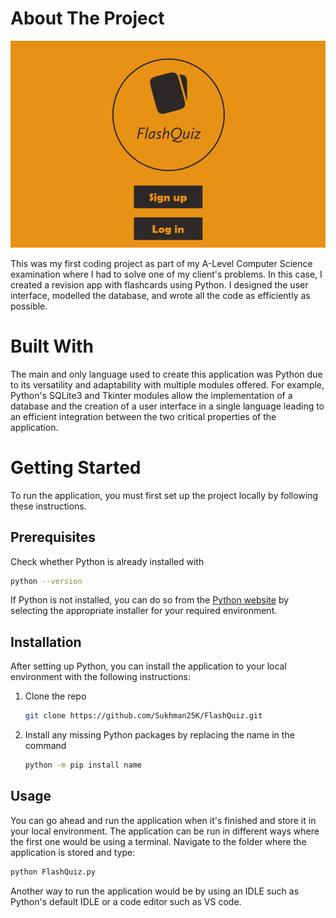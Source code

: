 # About The Project

![Image of the application's home screen with two buttons to sign up or log in](https://github.com/Sukhman25K/FlashQuiz/blob/main/HomeScreen.png?raw=true) 

This was my first coding project as part of my A-Level Computer Science examination where I had to solve one of
my client's problems. In this case, I created a revision app with flashcards using Python.
I designed the user interface, modelled the database, and wrote all the code as efficiently as possible.

# Built With
The main and only language used to create this application was Python due to its versatility and adaptability with multiple modules offered. For example, Python's SQLite3 and Tkinter modules allow the implementation of a database and the creation of a user interface in a single language leading to an efficient integration between the two critical properties of the application.

# Getting Started
To run the application, you must first set up the project locally by following these instructions.

## Prerequisites
Check whether Python is already installed with
```sh
python --version
```
If Python is not installed, you can do so from the [Python website](https://www.python.org/downloads) by selecting the appropriate installer for your required environment.

## Installation
After setting up Python, you can install the application to your local environment with the following instructions:
1. Clone the repo
   ```sh
   git clone https://github.com/Sukhman25K/FlashQuiz.git
   ```
2. Install any missing Python packages by replacing the name in the command 
   ```sh
   python -m pip install name
   ```

## Usage
You can go ahead and run the application when it's finished and store it in your local environment. The application can be run in different ways where the first one would be using a terminal. Navigate to the folder where the application is stored and type:
```sh
python FlashQuiz.py
```

Another way to run the application would be by using an IDLE such as Python's default IDLE or a code editor such as VS code.
